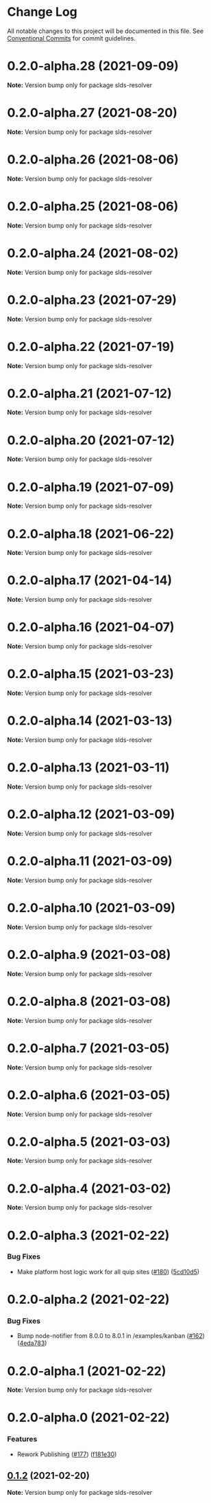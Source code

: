 # Change Log

All notable changes to this project will be documented in this file.
See [Conventional Commits](https://conventionalcommits.org) for commit guidelines.

# 0.2.0-alpha.28 (2021-09-09)

**Note:** Version bump only for package slds-resolver





# 0.2.0-alpha.27 (2021-08-20)

**Note:** Version bump only for package slds-resolver





# 0.2.0-alpha.26 (2021-08-06)

**Note:** Version bump only for package slds-resolver





# 0.2.0-alpha.25 (2021-08-06)

**Note:** Version bump only for package slds-resolver





# 0.2.0-alpha.24 (2021-08-02)

**Note:** Version bump only for package slds-resolver





# 0.2.0-alpha.23 (2021-07-29)

**Note:** Version bump only for package slds-resolver





# 0.2.0-alpha.22 (2021-07-19)

**Note:** Version bump only for package slds-resolver





# 0.2.0-alpha.21 (2021-07-12)

**Note:** Version bump only for package slds-resolver





# 0.2.0-alpha.20 (2021-07-12)

**Note:** Version bump only for package slds-resolver





# 0.2.0-alpha.19 (2021-07-09)

**Note:** Version bump only for package slds-resolver





# 0.2.0-alpha.18 (2021-06-22)

**Note:** Version bump only for package slds-resolver





# 0.2.0-alpha.17 (2021-04-14)

**Note:** Version bump only for package slds-resolver





# 0.2.0-alpha.16 (2021-04-07)

**Note:** Version bump only for package slds-resolver





# 0.2.0-alpha.15 (2021-03-23)

**Note:** Version bump only for package slds-resolver





# 0.2.0-alpha.14 (2021-03-13)

**Note:** Version bump only for package slds-resolver





# 0.2.0-alpha.13 (2021-03-11)

**Note:** Version bump only for package slds-resolver





# 0.2.0-alpha.12 (2021-03-09)

**Note:** Version bump only for package slds-resolver





# 0.2.0-alpha.11 (2021-03-09)

**Note:** Version bump only for package slds-resolver





# 0.2.0-alpha.10 (2021-03-09)

**Note:** Version bump only for package slds-resolver





# 0.2.0-alpha.9 (2021-03-08)

**Note:** Version bump only for package slds-resolver





# 0.2.0-alpha.8 (2021-03-08)

**Note:** Version bump only for package slds-resolver





# 0.2.0-alpha.7 (2021-03-05)

**Note:** Version bump only for package slds-resolver





# 0.2.0-alpha.6 (2021-03-05)

**Note:** Version bump only for package slds-resolver





# 0.2.0-alpha.5 (2021-03-03)

**Note:** Version bump only for package slds-resolver





# 0.2.0-alpha.4 (2021-03-02)

**Note:** Version bump only for package slds-resolver





# 0.2.0-alpha.3 (2021-02-22)


### Bug Fixes

* Make platform host logic work for all quip sites ([#180](https://github.com/quip/quip-apps/issues/180)) ([5cd10d5](https://github.com/quip/quip-apps/commit/5cd10d51f8d2f1bbd03564cfde5ca08f550d8b99))





# 0.2.0-alpha.2 (2021-02-22)


### Bug Fixes

* Bump node-notifier from 8.0.0 to 8.0.1 in /examples/kanban ([#162](https://github.com/quip/quip-apps/issues/162)) ([4eda783](https://github.com/quip/quip-apps/commit/4eda7834b05b1a48f5985905f456ac085ce307fb))





# 0.2.0-alpha.1 (2021-02-22)

**Note:** Version bump only for package slds-resolver





# 0.2.0-alpha.0 (2021-02-22)


### Features

* Rework Publishing ([#177](https://github.com/quip/quip-apps/issues/177)) ([f181e30](https://github.com/quip/quip-apps/commit/f181e30220993c33714edf9da28f9db8427e0852))





## [0.1.2](https://github.com/quip/quip-apps/compare/v0.1.2-alpha.32...v0.1.2) (2021-02-20)

**Note:** Version bump only for package slds-resolver

